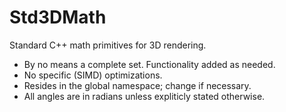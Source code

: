 # Std3DMath

Standard C++ math primitives for 3D rendering.

- By no means a complete set. Functionality added as needed.
- No specific (SIMD) optimizations.
- Resides in the global namespace; change if necessary.
- All angles are in radians unless expliticly stated otherwise.
